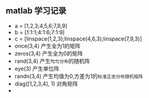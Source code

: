 ## matlab 学习记录

* a = [1,2,3;4,5,6;7,8,9]
* b = [1:1:1;4:1:6;7:1:9]
* c = [linspace(1,2,3);linspace(4,6,3);linspace(7,9,3)]
* once(3,4) 产生全为1的矩阵
* zeros(3,4) 产生全为0的矩阵
* rand(3,4) 产生`均匀分布`的随机阵
* eye(3) 产生单位阵
* randn(3,4) 产生均值为0,方差为1的`标准正态分布随机矩阵`
* diag([1,2,3,4], 1) 对角矩阵
* 











